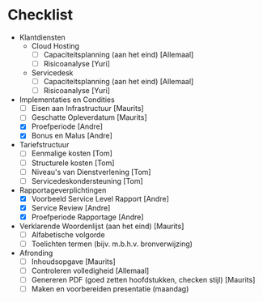 # Checklist

- Klantdiensten
	- Cloud Hosting
		- [ ] Capaciteitsplanning (aan het eind) [Allemaal]
		- [ ] Risicoanalyse [Yuri]
	- Servicedesk
		- [ ] Capaciteitsplanning (aan het eind) [Allemaal]
		- [ ] Risicoanalyse [Yuri]
- Implementaties en Condities
	- [ ] Eisen aan Infrastructuur [Maurits]
	- [ ] Geschatte Opleverdatum [Maurits]
	- [x] Proefperiode [Andre]
	- [x] Bonus en Malus [Andre]
- Tariefstructuur
	- [ ] Eenmalige kosten [Tom]
	- [ ] Structurele kosten [Tom]
	- [ ] Niveau's van Dienstverlening [Tom]
	- [ ] Servicedeskondersteuning [Tom]
- Rapportageverplichtingen
	- [x] Voorbeeld Service Level Rapport [Andre]
	- [x] Service Review [Andre]
	- [x] Proefperiode Rapportage [Andre]
- Verklarende Woordenlijst (aan het eind) [Maurits]
	- [ ] Alfabetische volgorde
	- [ ] Toelichten termen (bijv. m.b.h.v. bronverwijzing)
- Afronding
	- [ ] Inhoudsopgave [Maurits]
	- [ ] Controleren volledigheid [Allemaal]
	- [ ] Genereren PDF (goed zetten hoofdstukken, checken stijl) [Maurits]
	- [ ] Maken en voorbereiden presentatie (maandag)
